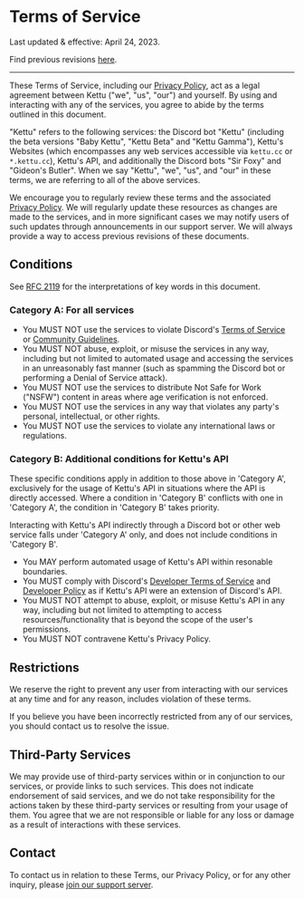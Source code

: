 # Terms of Service

Last updated & effective: April 24, 2023.

Find previous revisions [here](https://github.com/kettubot/kettu-docs/commits/beta/Terms%20of%20Service.md).

---

These Terms of Service, including our [Privacy Policy](/docs/privacy-policy), act as a legal agreement between Kettu ("we", "us", "our") and yourself. By using and interacting with any of the services, you agree to abide by the terms outlined in this document.

"Kettu" refers to the following services: the Discord bot "Kettu" (including the beta versions "Baby Kettu", "Kettu Beta" and "Kettu Gamma"), Kettu's Websites (which encompasses any web services accessible via `kettu.cc` or `*.kettu.cc`), Kettu's API, and additionally the Discord bots "Sir Foxy" and "Gideon's Butler". When we say "Kettu", "we", "us", and "our" in these terms, we are referring to all of the above services.

We encourage you to regularly review these terms and the associated [Privacy Policy](/docs/privacy-policy). We will regularly update these resources as changes are made to the services, and in more significant cases we may notify users of such updates through announcements in our support server. We will always provide a way to access previous revisions of these documents.

## Conditions

See [RFC 2119](https://datatracker.ietf.org/doc/html/rfc2119) for the interpretations of key words in this document.

### Category A: For all services

- You MUST NOT use the services to violate Discord's [Terms of Service](https://discord.com/terms) or [Community Guidelines](https://discord.com/guidelines).
- You MUST NOT abuse, exploit, or misuse the services in any way, including but not limited to automated usage and accessing the services in an unreasonably fast manner (such as spamming the Discord bot or performing a Denial of Service attack).
- You MUST NOT use the services to distribute Not Safe for Work ("NSFW") content in areas where age verification is not enforced.
- You MUST NOT use the services in any way that violates any party's personal, intellectual, or other rights.
- You MUST NOT use the services to violate any international laws or regulations.

### Category B: Additional conditions for Kettu's API

These specific conditions apply in addition to those above in 'Category A', exclusively for the usage of Kettu's API in situations where the API is directly accessed. Where a condition in 'Category B' conflicts with one in 'Category A', the condition in 'Category B' takes priority.

Interacting with Kettu's API indirectly through a Discord bot or other web service falls under 'Category A' only, and does not include conditions in 'Category B'.

- You MAY perform automated usage of Kettu's API within resonable boundaries.
- You MUST comply with Discord's [Developer Terms of Service](https://discord.com/developers/docs/policies-and-agreements/terms-of-service) and [Developer Policy](https://discord.com/developers/docs/policies-and-agreements/developer-policy) as if Kettu's API were an extension of Discord's API.
- You MUST NOT attempt to abuse, exploit, or misuse Kettu's API in any way, including but not limited to attempting to access resources/functionality that is beyond the scope of the user's permissions.
- You MUST NOT contravene Kettu's Privacy Policy.

## Restrictions

We reserve the right to prevent any user from interacting with our services at any time and for any reason, includes violation of these terms.

If you believe you have been incorrectly restricted from any of our services, you should contact us to resolve the issue.

## Third-Party Services

We may provide use of third-party services within or in conjunction to our services, or provide links to such services. This does not indicate endorsement of said services, and we do not take responsibility for the actions taken by these third-party services or resulting from your usage of them. You agree that we are not responsible or liable for any loss or damage as a result of interactions with these services.

## Contact

To contact us in relation to these Terms, our Privacy Policy, or for any other inquiry, please [join our support server](https://discordapp.com/invite/4Bavumy).

